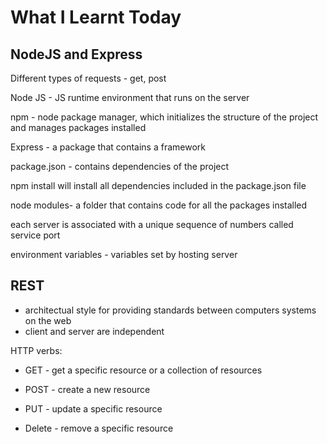 # What I Learnt Today

## NodeJS and Express

Different types of requests - get, post

Node JS - JS runtime environment that runs on the server

npm - node package manager, which initializes the structure of the project and manages packages installed 

Express - a package that contains a framework

package.json - contains dependencies of the project

npm install will install all dependencies included in the package.json file

node modules- a folder that contains code for all the packages installed

each server is associated with a unique sequence of numbers called service port

environment variables - variables set by hosting server

## REST

- architectual style for providing standards between computers systems on the web
- client and server are independent

HTTP verbs:

- GET - get a specific resource or a collection of resources

- POST - create a new resource

- PUT - update a specific resource

- Delete - remove a specific resource
